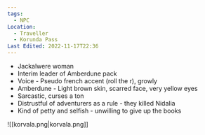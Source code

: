 ```yaml
---
tags:
  - NPC
Location:
  - Traveller
  - Korunda Pass
Last Edited: 2022-11-17T22:36
---
```

- Jackalwere woman
- Interim leader of Amberdune pack
- Voice - Pseudo french accent (roll the r), growly
- Amberdune - Light brown skin, scarred face, very yellow eyes
- Sarcastic, curses a ton
- Distrustful of adventurers as a rule - they killed Nidalia
- Kind of petty and selfish - unwilling to give up the books

  

![[korvala.png|korvala.png]]